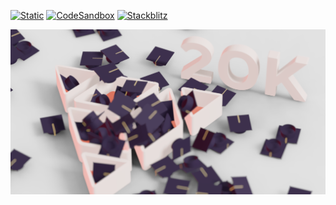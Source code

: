 [![Static](https://img.shields.io/badge/demo-%23646CFF.svg?logo=html5&logoColor=white)](https://pmndrs.github.io/examples/bruno-simons-20k-challenge)
[![CodeSandbox](https://img.shields.io/badge/codesandbox-040404?logo=codesandbox&logoColor=DBDBDB)](https://codesandbox.io/s/github/pmndrs/examples/tree/main/demos/bruno-simons-20k-challenge)
[![Stackblitz](https://img.shields.io/badge/stackblitz-fff?logo=Stackblitz&logoColor=1389FD)](https://stackblitz.com/github/pmndrs/examples/tree/main/demos/bruno-simons-20k-challenge)

![](thumbnail.png)
